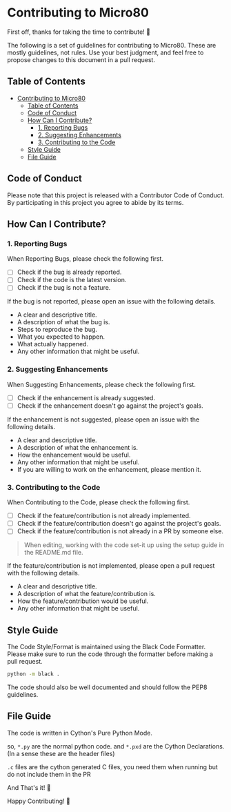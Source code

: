 # Contributing to Micro80

First off, thanks for taking the time to contribute! 🎉

The following is a set of guidelines for contributing to Micro80. These are mostly guidelines, not rules. Use your best judgment, and feel free to propose changes to this document in a pull request.

## Table of Contents
- [Contributing to Micro80](#contributing-to-micro80)
  - [Table of Contents](#table-of-contents)
  - [Code of Conduct ](#code-of-conduct-)
  - [How Can I Contribute? ](#how-can-i-contribute-)
    - [1. Reporting Bugs](#1-reporting-bugs)
    - [2. Suggesting Enhancements](#2-suggesting-enhancements)
    - [3. Contributing to the Code](#3-contributing-to-the-code)
  - [Style Guide ](#style-guide-)
  - [File Guide ](#file-guide-)

## Code of Conduct <a name = "code-of-conduct"></a>

Please note that this project is released with a Contributor Code of Conduct. By participating in this project you agree to abide by its terms.

## How Can I Contribute? <a name = "how-can-i-contribute"></a>

### 1. Reporting Bugs

When Reporting Bugs, please check the following first.

- [ ] Check if the bug is already reported.
- [ ] Check if the code is the latest version.
- [ ] Check if the bug is not a feature.
  
If the bug is not reported, please open an issue with the following details.

- A clear and descriptive title.
- A description of what the bug is.
- Steps to reproduce the bug.
- What you expected to happen.
- What actually happened.
- Any other information that might be useful.

### 2. Suggesting Enhancements

When Suggesting Enhancements, please check the following first.

- [ ] Check if the enhancement is already suggested.
- [ ] Check if the enhancement doesn't go against the project's goals.

If the enhancement is not suggested, please open an issue with the following details.

- A clear and descriptive title.
- A description of what the enhancement is.
- How the enhancement would be useful.
- Any other information that might be useful.
- If you are willing to work on the enhancement, please mention it.

### 3. Contributing to the Code

When Contributing to the Code, please check the following first.

- [ ] Check if the feature/contribution is not already implemented.
- [ ] Check if the feature/contribution doesn't go against the project's goals.
- [ ] Check if the feature/contribution is not already in a PR by someone else.
  
> When editing, working with the code set-it up using the setup guide in the README.md file.

If the feature/contribution is not implemented, please open a pull request with the following details.

- A clear and descriptive title.
- A description of what the feature/contribution is.
- How the feature/contribution would be useful.
- Any other information that might be useful.

## Style Guide <a name = "style-guide"></a>

The Code Style/Format is maintained using the Black Code Formatter. Please make sure to run the code through the formatter before making a pull request.

```bash
python -m black .
```

The code should also be well documented and should follow the PEP8 guidelines.

## File Guide <a name = "file-guide"></a>

The code is written in Cython's Pure Python Mode.

so, `*.py` are the normal python code. and `*.pxd` are the Cython Declarations. (In a sense these are the header files)

`.c` files are the cython generated C files, you need them when running but do not include them in the PR

And That's it! 🎉

Happy Contributing! 🚀
